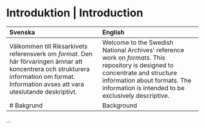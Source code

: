 # Introduktion | Introduction
| Svenska  | English |
| :------------- | :------------- |
| Välkommen till Riksarkivets referensverk om _format_. Den här förvaringen ämnar att koncentrera och strukturera information om format. Information avses att vara uteslutande deskriptivt. | Welcome to the Swedish National Archives' reference work on _formats_. This repository is designed to concentrate and structure information about formats. The information is intended to be exclusively descriptive. |
# Bakgrund | Background
...
